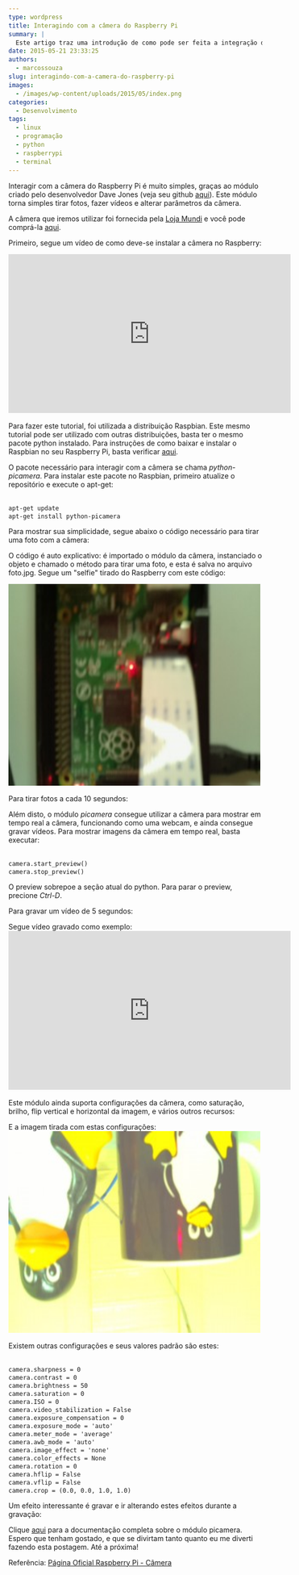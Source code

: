 ```yaml
---
type: wordpress
title: Interagindo com a câmera do Raspberry Pi
summary: |
  Este artigo traz uma introdução de como pode ser feita a integração do Raspberry Pi com seu módulo de câmera chamado picamera.
date: 2015-05-21 23:33:25
authors:
  - marcossouza
slug: interagindo-com-a-camera-do-raspberry-pi
images:
  - /images/wp-content/uploads/2015/05/index.png
categories:
  - Desenvolvimento
tags:
  - linux
  - programação
  - python
  - raspberrypi
  - terminal
---
```


Interagir com a câmera do Raspberry Pi é muito simples, graças ao módulo criado pelo desenvolvedor Dave Jones (veja seu github <a href="https://github.com/waveform80" target="_blank">aqui</a>). Este módulo torna simples tirar fotos, fazer vídeos e alterar parâmetros da câmera.

A câmera que iremos utilizar foi fornecida pela <a href="http://www.lojamundi.com.br/embarcados-raspberry-cubieboard-beagleboneblack.html?utm_source=Blog&amp;utm_medium=Banner&amp;utm_campaign=ButecoOpenSource" target="_blank">Loja Mundi</a> e você pode comprá-la <a href="http://www.lojamundi.com.br/camera-raspberry-pi-5mp.html?utm_source=Blog&amp;utm_medium=Banner&amp;utm_campaign=ButecoOpenSource" target="_blank">aqui</a>.

Primeiro, segue um vídeo de como deve-se instalar a câmera no Raspberry:

<iframe width="560" height="315" src="https://www.youtube.com/watch?v=GImeVqHQzsE" frameborder="0" allowfullscreen></iframe>

Para fazer este tutorial, foi utilizada a distribuição Raspbian. Este mesmo tutorial pode ser utilizado com outras distribuições, basta ter o mesmo pacote python instalado. Para instruções de como baixar e instalar o Raspbian no seu Raspberry Pi, basta verificar <a href="https://www.raspberrypi.org/downloads/" target="_blank">aqui</a>.

O pacote necessário para interagir com a câmera se chama <em>python-picamera</em>. Para instalar este pacote no Raspbian, primeiro atualize o repositório e execute o apt-get:

<pre><code class="bash">
apt-get update
apt-get install python-picamera
</code></pre>

Para mostrar sua simplicidade, segue abaixo o código necessário para tirar uma foto com a câmera:
<script src="//gistfy-app.herokuapp.com/github/ButecoOpenSource/exemplos/exemplos_python/rasp_camera/camera1.py" type="text/javascript"></script>O código é auto explicativo: é importado o módulo da câmera, instanciado o objeto e chamado o método para tirar uma foto, e esta é salva no arquivo foto.jpg. Segue um "selfie" tirado do Raspberry com este código:
<a href="/images/wp-content/uploads/2015/05/foto.jpg"><img class="alignnone size-medium wp-image-2292" src="/images/wp-content/uploads/2015/05/foto-300x200.jpg" alt="foto" width="500" height="400" /></a>

Para tirar fotos a cada 10 segundos:
<script src="//gistfy-app.herokuapp.com/github/ButecoOpenSource/exemplos/exemplos_python/rasp_camera/camera2.py" type="text/javascript"></script>

Além disto, o módulo <em>picamera</em> consegue utilizar a câmera para mostrar em tempo real a câmera, funcionando como uma webcam, e ainda consegue gravar vídeos. Para mostrar imagens da câmera em tempo real, basta executar:

<pre><code class="bash">
camera.start_preview()
camera.stop_preview()
</code></pre>

O preview sobrepoe a seção atual do python. Para parar o preview, precione <em>Ctrl-D</em>.

Para gravar um vídeo de 5 segundos:
<script src="//gistfy-app.herokuapp.com/github/ButecoOpenSource/exemplos/exemplos_python/rasp_camera/camera3.py" type="text/javascript"></script>Segue vídeo gravado como exemplo:

<iframe width="560" height="315" src="https://youtu.be/MyZ_BHd0fZA" frameborder="0" allowfullscreen></iframe>

Este módulo ainda suporta configurações da câmera, como saturação, brilho, flip vertical e horizontal da imagem, e vários outros recursos:<script src="//gistfy-app.herokuapp.com/github/ButecoOpenSource/exemplos/exemplos_python/rasp_camera/camera4.py" type="text/javascript"></script>

E a imagem tirada com estas configurações:
<a href="/images/wp-content/uploads/2015/05/foto_config.jpg"><img class="alignnone size-medium wp-image-2300" src="/images/wp-content/uploads/2015/05/foto_config-300x200.jpg" alt="foto_config" width="500" height="400" /></a>

Existem outras configurações e seus valores padrão são estes:

<pre><code class="bash">
camera.sharpness = 0
camera.contrast = 0
camera.brightness = 50
camera.saturation = 0
camera.ISO = 0
camera.video_stabilization = False
camera.exposure_compensation = 0
camera.exposure_mode = 'auto'
camera.meter_mode = 'average'
camera.awb_mode = 'auto'
camera.image_effect = 'none'
camera.color_effects = None
camera.rotation = 0
camera.hflip = False
camera.vflip = False
camera.crop = (0.0, 0.0, 1.0, 1.0)
</code></pre>

Um efeito interessante é gravar e ir alterando estes efeitos durante a gravação:
<script src="//gistfy-app.herokuapp.com/github/ButecoOpenSource/exemplos/exemplos_python/rasp_camera/camera5.py" type="text/javascript"></script>

Clique <a href="http://picamera.readthedocs.org/en/release-1.10/" target="_blank">aqui</a> para a documentação completa sobre o módulo picamera. Espero que tenham gostado, e que se divirtam tanto quanto eu me diverti fazendo esta postagem. Até a próxima!

Referência: <a href="https://www.raspberrypi.org/documentation/usage/camera/python/README.md" target="_blank">Página Oficial Raspberry Pi - Câmera</a>
